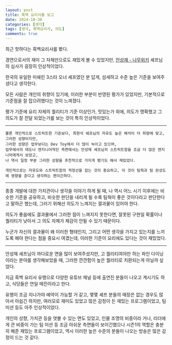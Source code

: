 ```yaml
---
layout: post
title: 흑백 요리사를 보고
date: 2024-10-30
categories: [생각]
tags: [생각, 흑백요리사, 의도]
comments: true
---
```


최근 핫하다는 흑백요리사를 봤다.

경연으로서의 재미 그 자체만으로도 재밌게 볼 수 있었지만, [안성재 - 나무위키](https://namu.wiki/w/%EC%95%88%EC%84%B1%EC%9E%AC) 셰프님의 심사가 굉장히 인상적이었다.

한국의 유일한 미쉐린 3스타 오너 셰프였던 분 답게, 섬세하고 수준 높은 기준을 보여주셨다고 생각한다.

모든 사람은 개인의 취향이 있기에, 이러한 부분이 반영된 평가가 있었지만, 기본적으로 기준점을 잘 잡으려했다는 것이 느껴졌다.

평가 기준에 요리 자체의 퀄리티가 기준 이상인가, 맛있는가 외에, 의도가 명확했고 그 의도가 잘 전달 되었는가를 보는 것이 특히 인상적이었다.

---

    물론 개인적으로 스트릭트한 기준보다, 최현석 쉐프님의 자유도 높은 해석이 더 취향에 맞고, 그러한 성향이지만, 
    그러한 성향은 업무보다는 Dev Toy에서 더 많이 녹이고 있으며, 
    업무에서의 태도나 엔지니어적인 측면에서는 안성재 셰프님의 스트릭트함을 조금 더 많은 엔지니어에게서 보았고, 
    나 역시 일정 부분 그러한 성향을 후천적으로 가지게 됐기도 해서 재밌었다.

    개인적으로는 자유도와 스트릭트함의 적정선을 잡는 것이 중요하고, 이 것이 팀웍과 팀 완성도에 영향을 준다고 생각하는 편이긴하다.

---

종종 개발에 대한 가치관이나 생각을 이야기 하게 될 때, 나 역시 어느 시기 이후에는 비슷한 기준을 공유하고, 비슷한 판단을 내리게 될 수록 팀웍이 좋은 것이다라고 판단한다고 말하곤 했는데, 그러기 위해선 의도가 느껴지는 결과물이 있어야 한다.

의도가 좋음에도 결과물에서 그러한 점이 느껴지지 못한다면, 잘못된 구현일 확률이나 퀄리티가 낮아서 그 의도 자체가 체감이 안될 수 있기 때문이다.

누군가 자신의 결과물이 왜 이러한 형태인지, 그리고 어떤 생각을 가지고 있는지를 느끼도록 해야 한다는 점을 중요시 여겼는데, 이러한 기준이 요리에도 있다는 것이 재밌었다.

---

안성재 셰프님이 까다로운 면을 많이 보여주셨지만, 고 퀄리티여야만 하는 파인 다이닝이라는 분야를 생각해보았을 때, 그러한 깐깐함이 높은 퀄리티로 치환되는게 아닐까 싶었다.

지금 흑백 요리사 유행으로 다양한 유튜브 채널 등에 출연진 분들이 나오고 계시기도 하고, 식당들은 연일 매진이라고 한다.

유행이 조금 지나가야 예약이 가능할 거 같고, 몇몇 셰프 분들의 매장은 없는 경우도 많아서 아쉽긴 하지만, 여러모로 재미도 있었고 많은 감정이 든 재밌는 프로그램이었고, 팀 미션 등도 아주 인상적이었다. 

개인의 성향, 가치관 등을 엿볼 수 있는 면도 있었고, 인물 조명의 비중이라 거나, 리더에게 큰 비중이 가는 팀 미션 등 조금 아쉬운 측면들이 보이긴했으나 시즌1의 역할은 충분히 해준 재밌는 프로그램이었고, 역시 이러한 높은 수준의 분들이 나오는 방송은 많은 감정이 드는 것 같다.